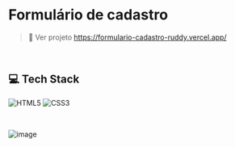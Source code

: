 # Formulário de cadastro

> 🔗 Ver projeto <https://formulario-cadastro-ruddy.vercel.app/>

<br>

## 💻 Tech Stack
![HTML5](https://img.shields.io/badge/html5-%23E34F26.svg?style=for-the-badge&logo=html5&logoColor=white) ![CSS3](https://img.shields.io/badge/css3-%231572B6.svg?style=for-the-badge&logo=css3&logoColor=white)
  
<br>

![image](https://github.com/marcosprofile/formulario-cadastro/assets/86635292/d21a0d4f-123d-4c9c-af28-32baddd2d245)
